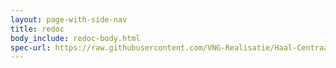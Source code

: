 ```yaml
---
layout: page-with-side-nav
title: redoc
body_include: redoc-body.html
spec-url: https://raw.githubusercontent.com/VNG-Realisatie/Haal-Centraal-BAG-bevragen/develop/specificatie/genereervariant/openapi.yaml
---
```

<redoc spec-url='{{ page.spec-url}}'></redoc>
